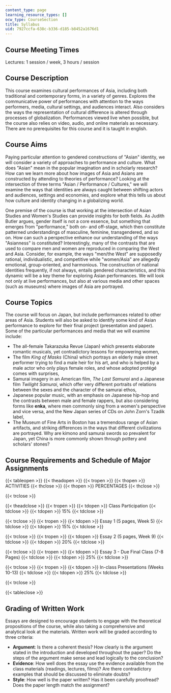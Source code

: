 ```yaml
---
content_type: page
learning_resource_types: []
ocw_type: CourseSection
title: Syllabus
uid: 7927ccfa-638c-b336-d185-b8452a1676d1
---
```


Course Meeting Times
--------------------

Lectures: 1 session / week, 3 hours / session

Course Description
------------------

This course examines cultural performances of Asia, including both traditional and contemporary forms, in a variety of genres. Explores the communicative power of performances with attention to the ways performers, media, cultural settings, and audiences interact. Also considers the ways the representation of cultural difference is altered through processes of globalization. Performances viewed live when possible, but the course also relies on video, audio, and online materials as necessary. There are no prerequisites for this course and it is taught in english.

Course Aims
-----------

Paying particular attention to gendered constructions of "Asian" identity, we will consider a variety of approaches to performance and culture. What does "Asian" mean in the popular imagination and in scholarly research? How can we learn more about how images of Asia and Asians are constructed by attending to theories of performance? Looking at the intersection of three terms "Asian / Performance / Cultures," we will examine the ways that identities are always caught between shifting actors and audiences, settings and economies, and explore what this tells us about how culture and identity changing in a globalizing world.

One premise of the course is that working at the intersection of Asian Studies and Women's Studies can provide insights for both fields. As Judith Butler argues, gender itself is not a core essence, but something that emerges from "performance," both on- and off-stage, which then constitute patterned understandings of masculine, feminine, transgendered, and so on. How can such a perspective enhance our understanding of the ways "Asianness" is constituted? Interestingly, many of the contrasts that are used to compare men and women are reproduced in comparing the West and Asia. Consider, for example, the ways "men/the West" are supposedly rational, individualistic, and competitive while "women/Asia" are allegedly emotional, group-oriented, and harmonious. The construction of national identities frequently, if not always, entails gendered characteristics, and this dynamic will be a key theme for exploring Asian performances. We will look not only at live performances, but also at various media and other spaces (such as museums) where images of Asia are portrayed.

Course Topics
-------------

The course will focus on Japan, but include performances related to other areas of Asia. Students will also be asked to identify some kind of Asian performance to explore for their final project (presentation and paper). Some of the particular performances and media that we will examine include:

*   The all-female Takarazuka Revue (Japan) which presents elaborate romantic musicals, yet contradictory lessons for empowering women,
*   The film _King of Masks_ (China) which portrays an elderly male street performer trying to find a male heir for his art, and who is helped by a male actor who only plays female roles, and whose adopted protégé comes with surprises,
*   Samurai imagery in an American film, _The Last Samurai_ and a Japanese film _Twilight Samurai_, which offer very different portraits of relations between the sexes and the character of the samurai ethos,
*   Japanese popular music, with an emphasis on Japanese hip-hop and the contrasts between male and female rappers, but also considering forms like **enka**, where men commonly sing from a women's perspective and vice versa, and the New Japan series of CDs on John Zorn's Tzadik label,
*   The Museum of Fine Arts in Boston has a tremendous range of Asian artifacts, and striking differences in the ways that different civilizations are portrayed. Why are kimono and samurai swords so prevalent for Japan, yet China is more commonly shown through pottery and scholars' stones?

Course Requirements and Schedule of Major Assignments
-----------------------------------------------------

{{< tableopen >}}
{{< theadopen >}}
{{< tropen >}}
{{< thopen >}}
ACTIVITIES
{{< thclose >}}
{{< thopen >}}
PERCENTAGES
{{< thclose >}}

{{< trclose >}}

{{< theadclose >}}
{{< tropen >}}
{{< tdopen >}}
Class Participation
{{< tdclose >}}
{{< tdopen >}}
15%
{{< tdclose >}}

{{< trclose >}}
{{< tropen >}}
{{< tdopen >}}
Essay 1 (5 pages, Week 5)
{{< tdclose >}}
{{< tdopen >}}
15%
{{< tdclose >}}

{{< trclose >}}
{{< tropen >}}
{{< tdopen >}}
Essay 2 (5 pages, Week 9)
{{< tdclose >}}
{{< tdopen >}}
20%
{{< tdclose >}}

{{< trclose >}}
{{< tropen >}}
{{< tdopen >}}
Essay 3 - Due Final Class (7-8 Pages)
{{< tdclose >}}
{{< tdopen >}}
25%
{{< tdclose >}}

{{< trclose >}}
{{< tropen >}}
{{< tdopen >}}
In-class Presentations (Weeks 10-13)
{{< tdclose >}}
{{< tdopen >}}
25%
{{< tdclose >}}

{{< trclose >}}

{{< tableclose >}}

  

Grading of Written Work
-----------------------

Essays are designed to encourage students to engage with the theoretical propositions of the course, while also taking a comprehensive and analytical look at the materials. Written work will be graded according to three criteria:

*   **Argument**: Is there a coherent thesis? How clearly is the argument stated in the introduction and developed throughout the paper? Do the steps of the argument make sense and lead logically to the conclusion?
*   **Evidence**: How well does the essay use the evidence available from the class materials (readings, lectures, films)? Are there contradictory examples that should be discussed to eliminate doubts?
*   **Style**: How well is the paper written? Has it been carefully proofread? Does the paper length match the assignment?